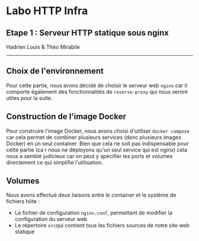 # Labo HTTP Infra

## Etape 1 : Serveur HTTP statique sous nginx

Hadrien Louis & Théo Mirabile

---

## Choix de l'environnement

Pour cette partie, nous avons décidé de choisir le serveur web `nginx` car il comporte également des fonctionnalités de `reverse-proxy` qui nous seront utiles pour la suite.

## Construction de l'image Docker

Pour construire l'image Docker, nous avons choisi d'utiliser `docker compose` car cela permet de combiner plusieurs services (donc plusieurs images Docker) en un seul container. Bien que cela ne soit pas indispensable pour cette partie (ca r nous ne déployons qu'un seul service qui est nginx) cela nous a semblé judicieux car on peut y spécifier les ports et volumes directement ce qui simplifie l'utilisation.

## Volumes

Nous avons effectué deux liaisons entre le container et le système de fichiers hôte :

- Le fichier de configuration `nginx.conf`, permettant de modifier la configuration du serveur web
- Le répertoire `src`qui contient tous les fichiers sources de notre site web statique
